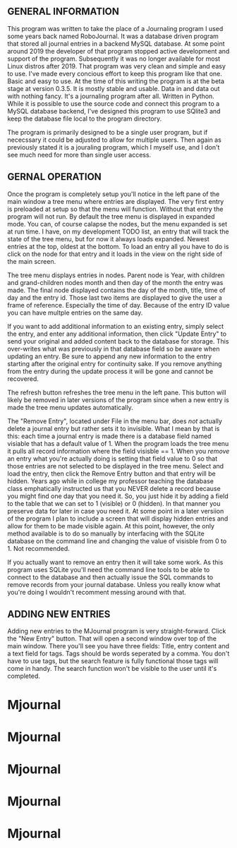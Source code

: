 			
GENERAL INFORMATION
----------------------
This program was written to take the place of a Journaling program I used some years back named RoboJournal. It was a database driven program that stored all journal entries in a backend MySQL database. At some point around 2019 the developer of that program stopped active development and support of the program. Subsequently it was no longer available for most Linux distros after 2019. That program was very clean and simple and easy to use. I've made every concious effort to keep this program like that one. Basic and easy to use. At the time of this writing the program is at the beta stage at version 0.3.5. It is mostly stable and usable. Data in and data out with nothing fancy. It's a journaling program after all. Written in Python. While it is possible to use the source code and connect this program to a MySQL database backend, I've designed this program to use SQlite3 and keep the database file local to the program directory. 

The program is primarily designed to be a single user program, but if nececssary it could be adjusted to allow for multiple users. Then again as previously stated it is a jouraling program, which I myself use, and I don't see much need for more than single user access.

GERNAL OPERATION
-----------------------
Once the program is completely setup you'll notice in the left pane of the main window a tree menu where entries are displayed. The very first entry is preloaded at setup so that the menu will function. Without that entry the program will not run. By default the tree menu is displayed in expanded mode. You can, of course calapse the nodes, but the menu expanded is set at run time. I have, on my development TODO list, an entry that will track the state of the tree menu, but for now it always loads expanded. Newest entries at the top, oldest at the bottom. To load an entry all you have to do is click on the node for that entry and it loads in the view on the right side of the main screen.

The tree menu displays entries in nodes. Parent node is Year, with children and grand-children nodes month and then day of the month the entry was made. The final node displayed contains the day of the month, title, time of day and the entry id. Those last two items are displayed to give the user a frame of reference. Especially the time of day. Because of the entry ID value you can have multple entries on the same day.

If you want to add additional information to an existing entry, simply select the entry, and enter any additional information, then click "Update Entry" to send your original and added content back to the database for storage. This over-writes what was previously in that database field so be aware when updating an entry. Be sure to append any new information to the entry starting after the original entry for continuity sake. If you remove anything from the entry during the update process it will be gone and cannot be recovered.

The refresh button refreshes the tree menu in the left pane. This button will likely be removed in later versions of the program since when a new entry is made the tree menu updates automatically. 

The "Remove Entry", located under File in the menu bar, does _not_ actually delete a journal entry but rather sets it to invisible. What I mean by that is this: each time a journal entry is made there is a database field named visiable that has a default value of 1. When the program loads the tree menu it pulls all record information where the field visisble == 1. When you _remove_ an entry what you're actually doing is setting that field value to 0 so that those entries are not selected to be displayed in the tree menu. Select and load the entry, then click the Remove Entry button and that entry will be hidden. Years ago while in college my professor teaching the database class emphatically instructed us that you NEVER delete a record because you might find one day that you need it. So, you just hide it by adding a field to the table that we can set to 1 (visible) or 0 (hidden). In that manner you preserve data for later in case you need it. At some point in a later versiion of the program I plan to include a screen that will display hidden entries and allow for them to be made visible again. At this point, however, the only method available is to do so manually by interfacing with the SQLite database on the command line and changing the value of visisble from 0 to 1. Not recommended.

If you actually want to remove an entry then it will take some work. As this program uses SQLite you'll need the command line tools to be able to connect to the database and then actually issue the SQL commands to remove records from your journal database. Unless you really know what you're doing I wouldn't recomment messing around with that.

ADDING NEW ENTRIES
-------------------------
Adding new entries to the MJournal program is very straight-forward. Click the "New Entry" button. That will open a second window over top of the main window. There you'll see you have three fields: Title, entry content and a text field for tags. Tags should be words seperated by a comma. You don't have to use tags, but the search feature is fully functional those tags will come in handy. The search function won't be visible to the user until it's completed.

# Mjournal
# Mjournal
# Mjournal
# Mjournal
# Mjournal
